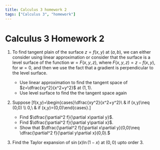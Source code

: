 ```yaml
---
title: Calculus 3 homework 2
tags: ["Calculus 3", "homework"]
---
```


# Calculus 3 Homework 2

1. To find tangent plain of the surface $z=f(x,y)$ at $(a,b)$, we can either consider using linear approximation or consider that the surface is a level surface of the function $w=F(x,y,z)$, where $F(x,y,z)=z-f(x,y)$, for $w=0$, and then we use the fact that a gradient is perpendicular to the level surface.
	* Use linear approximation to find the tangent space of $z=\dfrac{xy^2}{x^2+y^2}$ at $(1,1)$.
	* Use level surface to find the the tangent space again

2. Suppose
	\[f(x,y)=\begin{cases}\dfrac{xy^2}{x^2+y^2}\ & if (x,y)\neq (0,0) \\\ 0,\ & if (x,y)=(0,0)\end{cases}.\]
	* Find $\dfrac{\partial^2 f}{\partial x\partial y}$.
	* Find $\dfrac{\partial^2 f}{\partial y\partial x}$.
	* Show that $\dfrac{\partial^2 f}{\partial x\partial y}(0,0)\neq \dfrac{\partial^2 f}{\partial y\partial x}(0,0).$

4. Find the Taylor expansion of $\sin(x)\ln(1-x)$ at $(0,0)$ upto order 3.